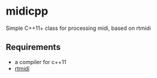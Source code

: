 midicpp
=======

Simple C++11+ class for processing midi, based on rtmidi

Requirements
-------
* a compiler for c++11
* [rtmidi](http://www.music.mcgill.ca/~gary/rtmidi)
